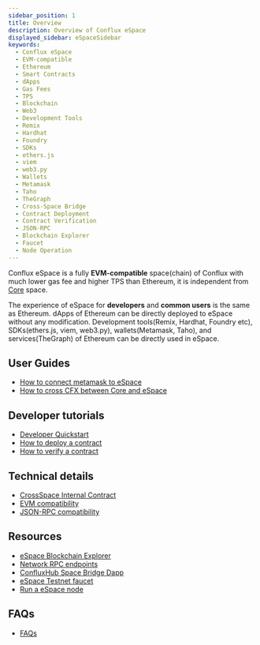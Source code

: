 ```yaml
---
sidebar_position: 1
title: Overview
description: Overview of Conflux eSpace
displayed_sidebar: eSpaceSidebar
keywords:
  - Conflux eSpace
  - EVM-compatible
  - Ethereum
  - Smart Contracts
  - dApps
  - Gas Fees
  - TPS
  - Blockchain
  - Web3
  - Development Tools
  - Remix
  - Hardhat
  - Foundry
  - SDKs
  - ethers.js
  - viem
  - web3.py
  - Wallets
  - Metamask
  - Taho
  - TheGraph
  - Cross-Space Bridge
  - Contract Deployment
  - Contract Verification
  - JSON-RPC
  - Blockchain Explorer
  - Faucet
  - Node Operation
---
```


Conflux eSpace is a fully **EVM-compatible** space(chain) of Conflux with much lower gas fee and higher TPS than Ethereum, it is independent from [Core](../core/Overview.md) space.

The experience of eSpace for **developers** and **common users** is the same as Ethereum. dApps of Ethereum can be directly deployed to eSpace without any modification.
Development tools(Remix, Hardhat, Foundry etc), SDKs(ethers.js, viem, web3.py), wallets(Metamask, Taho), and services(TheGraph) of Ethereum can be directly used in eSpace.

## User Guides

- [How to connect metamask to eSpace](./UserGuide.md)
- [How to cross CFX between Core and eSpace](../general/tutorials/transferring-funds/transfer-funds-across-spaces)

## Developer tutorials

- [Developer Quickstart](./DeveloperQuickstart.md)
- [How to deploy a contract](./tutorials/deployContract/hardhatAndFoundry.md)
- [How to verify a contract](./tutorials/VerifyContracts.md)

## Technical details

- [CrossSpace Internal Contract](./build/cross-space-bridge.md)
- [EVM compatibility](./build/evm-compatibility.md)
- [JSON-RPC compatibility](./build/jsonrpc-compatibility.md)

## Resources

- [eSpace Blockchain Explorer](https://evm.confluxscan.io/)
- [Network RPC endpoints](./network-endpoints.md)
- [ConfluxHub Space Bridge Dapp](https://confluxhub.io/espace-bridge/cross-space)
- [eSpace Testnet faucet](https://efaucet.confluxnetwork.org/)
- [Run a eSpace node](./build/run-a-node.md)

## FAQs

- [FAQs](./FAQs.md)
